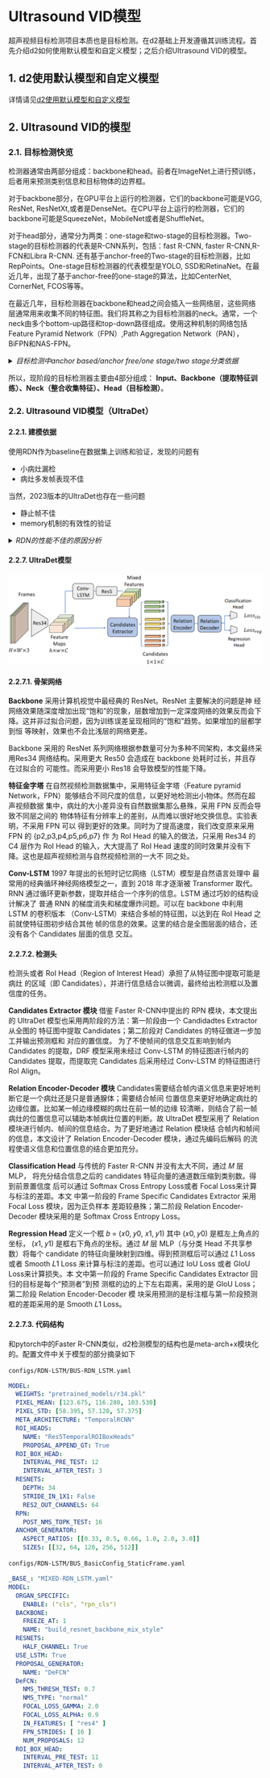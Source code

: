 # Ultrasound VID模型

超声视频目标检测项目本质也是目标检测。在d2基础上开发遵循其训练流程。首先介绍d2如何使用默认模型和自定义模型；之后介绍Ultrasound VID的模型。

## 1. d2使用默认模型和自定义模型

详情请见[d2使用默认模型和自定义模型](d2_model.md)

## 2. Ultrasound VID的模型

### 2.1. 目标检测快览

检测器通常由两部分组成：backbone和head。前者在ImageNet上进行预训练，后者用来预测类别信息和目标物体的边界框。

对于backbone部分，在GPU平台上运行的检测器，它们的backbone可能是VGG, ResNet, ResNetXt,或者是DenseNet。在CPU平台上运行的检测器，它们的backbone可能是SqueezeNet，MobileNet或者是ShuffleNet。

对于head部分，通常分为两类：one-stage和two-stage的目标检测器。Two-stage的目标检测器的代表是R-CNN系列，包括：fast R-CNN, faster R-CNN,R-FCN和Libra R-CNN. 还有基于anchor-free的Two-stage的目标检测器，比如RepPoints。One-stage目标检测器的代表模型是YOLO, SSD和RetinaNet。在最近几年，出现了基于anchor-free的one-stage的算法，比如CenterNet, CornerNet, FCOS等等。

在最近几年，目标检测器在backbone和head之间会插入一些网络层，这些网络层通常用来收集不同的特征图。我们将其称之为目标检测器的neck。通常，一个neck由多个bottom-up路径和top-down路径组成。使用这种机制的网络包括Feature Pyramid Network（FPN）,Path Aggregation Network（PAN），BiFPN和NAS-FPN。

<details><summary><em>目标检测中anchor based/anchor free/one stage/two stage分类依据</em></summary>

<br>

![](file/object_detection_family.png)

**Two-stage**
*R-CNN，SPPNet，Fast R-CNN，Faster R-CNN，R-FCN，FPN，Mask R-CNN等*

two-stage检测器包括两个步骤：

- 第一步，使用RPN生成anchor并对anchor做筛选，过滤掉很多的负样本proposals，生成**稀疏**的proposals；
- 第二步，进行分类和回归，对选择的proposals，使用roi pooling等操作，进一步的精细化，因此得到的框更加精准。（比如，一个anchor有可能只覆盖了一个目标的50%，但却作为完全的正样本，因此其预测肯定是有误差的。）


**One-stage**
*OverFeat，YOLO，YOLOv2，YOLOv3，SSD，DSSD，DSOD，RetinaNet等*

One-stage检测器步骤：
在指定特征图上，对每个位置，使用不同scale、不同长宽比**密集采样**生成anchor（没有对这些anchor进行筛选），直接进行分类和回归。主要优点是计算效率高，但是，检测精度通常落后于Two-stage方法。

【注意】：yolo没有anchor，使用单个神经网络直接预测object的类别和位置。

**【One-stage精度低】**：
原因：
主要原因是类别不均衡问题（**因为没有对负类的anchor进行删除**）。
解决方案：
为了改善类别不均衡问题，RetinaNet提出了**Focalloss**重建标准交叉熵损失，降低easy sample的权重，增加hard sample的权重。

**【One-stage对小物体检测不好（没有Two-stage好）】**：
原因：
如果所有的anchor都没有覆盖到这个目标，那么这个目标就会漏检。如果一个比较大的anchor覆盖了这个目标，那么较大的感受野会弱化目标的真实特征，得分也不会高。two-stage算法中的roi pooling会对目标做**resize**, 小目标的特征被放大，其特征轮廓也更为清晰，因此检测也更为准确。
解决方案：

最直接的提升就是增大input size（但是不能一味的增大，因为会让后面的特征量增大，时间增多，失去One-stage的速度优势）
借鉴FPN，把深层特征通过反卷积，然后通过skip pooling来结合底层的特征层。（结合的方式上有： concat, pixel-wise sum/ add等）（这样做的好处是，只用SSD的话虽然用了底层特征图，但是底层语义特征比较弱，处理小物体时效果表现的不好）
空洞卷积增加感受野（TridentNet）
attention机制（One-stage中目前用的好像比较少）
Two-Stage和One-Stage方法的结合
RON，RefineDet等

RefineDet（CVPR2018） https://blog.csdn.net/u014380165/article/details/79502308
RefineDet是one-stage和two-stage的结合，FPN和SSD的结合。 由三个模块构成：

anchor refinement module (ARM) ——类似于RPN，用来生成anchors并过滤
transfer connection block (TCB)——类似于FPN，做特征转换，将ARM的输出转换成ODM的输入，
object detection module (ODM)——类似于SSD，融合不同层特征，做multi class classification和regression。
One-stage和Two-stage的比较
【个人理解】two-stage的好处在于第一步是将anchor生成出来，经过了筛选，第二步是使用roi pooling之后再进一步的精细化，因此更加精准。

two-stage检测算法将检测问题划分为两个阶段，第一阶段产生候选区域（region proposals）（并筛选），然后对候选区域分类（一般还需要对位置精修）
one-stage检测算法，anchor产生后，直接用于后续的分类和回归。没有经过筛选。

**Anchor-Free**
DenseNet(百度2015)，CornerNet(ECCV2018)，ExtremeNet（CVPR2019）、FSAF（CVPR2019）、FCOS（CVPR2019）等

https://zhuanlan.zhihu.com/p/62103812
https://zhuanlan.zhihu.com/p/62372897

**Guided Anchoring**
Guided Anchoring可以说是anchor-free和anchor-based结合
对于anchor-based检测器而言，anchor的选取很重要，anchor需要能够尽可能多的覆盖所有的目标尺寸和宽高比，在检测的过程中，每个检测器只负责预测尺寸和宽高比与之相近的物体。
anchor是事先选择的。它们是恒定的，在训练期间不会改变。
（PS：每个边界框回归称为一个检测器）

现在有一种新的方式，就是让检测器自己学anchor——guided anchor
Guided Anchoring: 物体检测器也能自己学 Anchor https://zhuanlan.zhihu.com/p/55854246

</details>


所以，现阶段的目标检测器主要由4部分组成：
**Input、Backbone（提取特征训练）、Neck（整合收集特征）、Head（目标检测）**。


### 2.2. Ultrasound VID模型（UltraDet）

#### 2.2.1. 建模依据

使用RDN作为baseline在数据集上训练和验证，发现的问题有

- 小病灶漏检
- 病灶多发帧表现不佳

当然，2023版本的UltraDet也存在一些问题

- 静止帧不佳
- memory机制的有效性的验证


<details><summary><em>RDN的性能不佳的原因分析</em></summary>

<br>

#### 2.2.2. 固定 Candidates 灵活度太低

“漏检问题”是乳腺超声视频需要关注的重要问题。要提高模型对病灶的检出率， 首先就要有丰富而准确的 Candidates，如果在第一阶段模型的检出率就很低，第二阶段 不可能通过 Candidates 之间的信息结合找到被第一阶段漏掉的病灶。

主流的单帧检测器如 DETR、Sparse R-CNN固定初始化缺乏灵活性，需要多层 Heads 来不断调整 Candidates 以达到较精确的结果。Sparse R-CNN的 不同初始框几乎没有差别，几乎与图像的边缘重合。这是因为 Sparse R-CNN 学习到从 全图出发可以获得更多的信息来收缩初始框得到合理的标注框。这样就导致初始框几乎没有提供任何信息，加重了后续 attention 模块的负担。

如果能够通过一个一阶段的检测器先针对输入帧检测出对应的（但可能是较为粗 糙的）检测框，就能给后续的“微调”模块以较为灵活的先验知识。具体来说是针对每一帧检测得到的先验知识而对整个数据集标注框分布的先验知识，信息量增大很多。

#### 2.2.3. RPN 检测效果不足

RDN、MEGA等效果最好的自然视频检测模型采用了 Faster R-CNN 中的 RPN 模块。本文认为，采用类似 RPN 的 Candidates Extractor 无法较好找到应该关注的区域，导致病灶的激活程度不如边缘。虽然后续的 Classification Head 可以进行判断，但更好的特征图可以减轻其负担，以更好地区分低回声区域是否为病灶。

#### 2.2.4. 一对多匹配不利于下游任务

一对多匹配对一个标注框会产生多个预测框，并且这些预测框的置信度都很接近， 不利于下面的 Attention、Relation 之类的模块进行帧内、帧间信息的结合。第一阶段 的模型应该对一个标注框只给出一个预测框。若对一对多匹配模型进行非极大值抑制 （NMS）操作，则会影响模型端到端学习的连贯性，可能导致最合适的 Candidate 被抑制。

#### 2.2.5. 锚定框形状不够丰富

基于 anchor 的模型无法很好地拟合与 anchor 形状差距较大的病灶框。模型需要 提前设定 anchor 的宽-高比，且由于运算量的限制，往往无法设置很丰富的宽高比，由 表2.1得到数据中有约 5% 的病灶的宽-高比 ≤ 1 或 > 3。导致一些形状与 anchor 形状差 距较大的病灶无法被检出。Anchor 的大小也受到限制，若设置很多较小的 anchor 会引入较大的计算量。所以 anchor 的一般不能照顾到小病灶，导致小病灶漏检问题较为严重。

而类似 FCOS和 DeFCN这样 Anchor Free 的方法则没有这样的限制，每个特征图上的像素作为“预测者”可以自由地给出不同长宽比和不同大小的预测框。

#### 2.2.6. Relation Encoder 模块表达能力不足

超声视频具有“病灶的边缘较模糊”需要后续结合时间信息（即前后帧的病灶位 置）来尝试消除模糊；同时“肿块可能与其他正常的低回声结构和良性病变相似”，需 要结合空间信息（即其他类似病灶的区域与当前区域的关系）来更好地判断。

多发病灶的漏检很可能是 RDN 模型中单个 Relation 模块需要承担的任务太多导致 的。RDN 中一个 relation 模块既需要学习帧内的信息来判断是否为病灶，又需要学习帧间的信息来微调预测框。而 RDN 中为同一个模块负责，可能导致每个任务都无法学到最好。

</details>


#### 2.2.7. UltraDet模型

![](file/UltraDet.png)

#### 2.2.7.1. 骨架网络

**Backbone** 采用计算机视觉中最经典的 ResNet。ResNet 主要解决的问题是神 经网络效果随深度增加出现“饱和”的现象，层数增加到一定深度网络的效果反而会下 降。这并非过拟合问题，因为训练误差呈现相同的“饱和”趋势。如果增加的层都学到恒 等映射，效果也不会比浅层的网络更差。

Backbone 采用的 ResNet 系列网络根据参数量可分为多种不同架构，本文最终采用Res34 网络结构。采用更大 Res50 会造成在 backbone 处耗时过长，并且存在过拟合的 可能性。而采用更小 Res18 会导致模型的性能下降。

**特征金字塔** 在自然视频检测数据集中，采用特征金字塔（Feature pyramid Network，FPN）能够结合不同尺度的信息，以更好地检测出小物体。然而在超声视频数据 集中，病灶的大小差异没有自然数据集那么悬殊，采用 FPN 反而会导致不同层之间的 物体特征有分辨率上的差别，从而难以很好地交换信息。实验表明，不采用 FPN 可以 得到更好的效果。同时为了提高速度，我们改变原来采用 FPN 的 {p2,p3,p4,p5,p6,p7} 作 为 RoI Head 的输入的做法，只采用 Res34 的 C4 层作为 RoI Head 的输入，大大提高了 RoI Head 速度的同时效果并没有下降。这也是超声视频检测与自然视频检测的一大不 同之处。

**Conv-LSTM** 1997 年提出的长短时记忆网络（LSTM）模型是自然语言处理中 最常用的经典循环神经网络模型之一，直到 2018 年才逐渐被 Transformer 取代。RNN 通过循环更新参数，提取并结合一个序列的信息。LSTM 通过巧妙的结构设计解决了 普通 RNN 的梯度消失和梯度爆炸问题。可以在 backbone 中利用 LSTM 的卷积版本 （Conv-LSTM）来结合多帧的特征图，以达到在 RoI Head 之前就使特征图初步结合其他 帧的信息的效果。这里的结合是全图层面的结合，还没有各个 Candidates 层面的信息 交互。

#### 2.2.7.2. 检测头

检测头或者 RoI Head（Region of Interest Head）承担了从特征图中提取可能是病灶 的区域（即 Candidates），并进行信息结合以微调，最终给出检测框以及置信度的任务。 

**Candidates Extractor 模块** 借鉴 Faster R-CNN中提出的 RPN 模块，本文提出 的 UltraDet 模型也采用两阶段的方法：第一阶段由一个 Candidadtes Extractor 从全图的 特征图中提取 Candidates；第二阶段对 Candidates 的特征做进一步加工并输出预测框和 对应的置信度。 为了不使帧间的信息交互影响到帧内 Candidates 的提取，DRF 模型采用未经过 Conv-LSTM 的特征图进行帧内的 Candidates 提取，而提取完 Candidates 后采用经过 Conv-LSTM 的特征图进行 RoI Align。

**Relation Encoder-Decoder 模块** Candidates需要结合帧内语义信息来更好地判断它是一个病灶还是只是普通腺体；需要结合帧间 位置信息来更好地确定病灶的边缘位置。比如某一帧边缘模糊的病灶在前一帧的边缘 较清晰，则结合了前一帧病灶的位置信息可以辅助本帧病灶位置的判断。故 UltraDet 模型采用了 Relation 模块进行帧内、帧间的信息结合。为了更好地通过 Relation 模块结 合帧内和帧间的信息，本文设计了 Relation Encoder-Decoder 模块，通过先编码后解码 的流程使语义信息和位置信息的结合更加充分。

**Classification Head** 与传统的 Faster R-CNN 并没有太大不同，通过 𝑀 层 MLP， 将充分结合信息之后的 candidates 特征向量的通道数压缩到类别数。得到前景置信度 后可以通过 Softmax Cross Entropy Loss或者 Focal Loss来计算与标注的差距。本文 中第一阶段的 Frame Specific Candidates Extractor 采用 Focal Loss 模块，因为正负样本 差距较悬殊；第二阶段 Relation Encoder-Decoder 模块采用的是 Softmax Cross Entropy Loss。

**Regression Head** 定义一个框 𝑏 = (𝑥0, 𝑦0, 𝑥1, 𝑦1) 其中 (𝑥0, 𝑦0) 是框左上角点的坐标， (𝑥1, 𝑦1) 是框右下角点的坐标。通过 𝑀 层 MLP（与分类 Head 不共享参数）将每个 candidate 的特征向量映射到四维。得到预测框后可以通过 𝐿1 Loss 或者 Smooth 𝐿1 Loss 来计算与标注的差距。也可以通过 IoU Loss 或者 GIoU Loss来计算损失。本 文中第一阶段的 Frame Specific Candidates Extractor 回归的目标是每个“预测者”到预 测框的边的上下左右距离，采用的是 GIoU Loss；第二阶段 Relation Encoder-Decoder 模 块采用预测的是标注框与第一阶段预测框的差距采用的是 Smooth 𝐿1 Loss。


#### 2.2.7.3. 代码结构

和pytorch中的Faster R-CNN类似，d2检测模型的结构也是meta-arch+x模块化的。配置文件中关于模型的部分摘录如下


``configs/RDN-LSTM/BUS-RDN_LSTM.yaml``
```yaml
MODEL:
  WEIGHTS: "pretrained_models/r34.pkl"
  PIXEL_MEAN: [123.675, 116.280, 103.530]
  PIXEL_STD: [58.395, 57.120, 57.375]
  META_ARCHITECTURE: "TemporalRCNN"
  ROI_HEADS:
    NAME: "Res5TemporalROIBoxHeads"
    PROPOSAL_APPEND_GT: True
  ROI_BOX_HEAD:
    INTERVAL_PRE_TEST: 12
    INTERVAL_AFTER_TEST: 3
  RESNETS:
    DEPTH: 34
    STRIDE_IN_1X1: False
    RES2_OUT_CHANNELS: 64
  RPN:
    POST_NMS_TOPK_TEST: 16
  ANCHOR_GENERATOR:
    ASPECT_RATIOS: [[0.33, 0.5, 0.66, 1.0, 2.0, 3.0]]
    SIZES: [[32, 64, 128, 256, 512]]
```

``configs/RDN-LSTM/BUS_BasicConfig_StaticFrame.yaml``
```yaml
_BASE_: "MIXED-RDN_LSTM.yaml"
MODEL:
  ORGAN_SPECIFIC:
    ENABLE: ("cls", "rpn_cls")
  BACKBONE:
    FREEZE_AT: 1
    NAME: "build_resnet_backbone_mix_style"
  RESNETS:
    HALF_CHANNEL: True
  USE_LSTM: True
  PROPOSAL_GENERATOR:
    NAME: "DeFCN"
  DeFCN:
    NMS_THRESH_TEST: 0.7
    NMS_TYPE: "normal"
    FOCAL_LOSS_GAMMA: 2.0
    FOCAL_LOSS_ALPHA: 0.9
    IN_FEATURES: [ "res4" ]
    FPN_STRIDES: [ 16 ]
    NUM_PROPOSALS: 12
  ROI_BOX_HEAD:
    INTERVAL_PRE_TEST: 11
    INTERVAL_AFTER_TEST: 0
```

